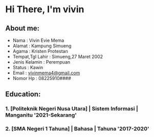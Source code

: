  # Hi There, I'm vivin
 
 ## About me:
 - Nama             : Vivin Evie Mema
 - Alamat           : Kampung Simueng
 - Agama            : Kristen Protestan
 - Tempat,Tgl Lahir : Simueng,27 Maret 2002
 - Jenis Kelamin    : Perempuan
 - Status           : Kawin
 - Email            : vivinmema4@gmail.com
 - Nomor Hp         : 08225910####
 
 
 ## Education:
 
 ### 1. [Politeknik Negeri Nusa Utara] | Sistem Informasi | Manganitu '2021-Sekarang'
 
 ### 2. [SMA Negeri 1 Tahuna] | Bahasa | Tahuna '2017-2020'
 
 
 <br />
 <br />
